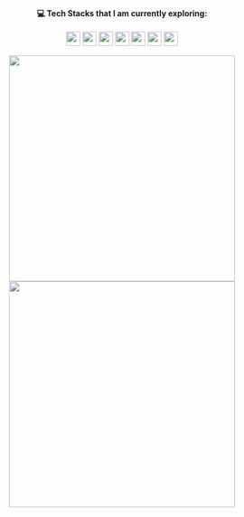 <h4 align="center"> 💻 Tech Stacks that I am currently exploring: </h3>

<p align="center">
  <img src="https://img.shields.io/badge/javascript-%2320232a.svg?style=for-the-badge&logo=javascript&logoColor=%23F7DF1E" height="25"/>
  <img src="https://img.shields.io/badge/react-%2320232a.svg?style=for-the-badge&logo=react&logoColor=%2361DAFB" height="25" />
  <img src="https://img.shields.io/badge/tailwind_css-%2320232a.svg?style=for-the-badge&logo=tailwind-css&logoColor=blue" height="25"/>
  <img src="https://img.shields.io/badge/firebase-%2320232a.svg?style=for-the-badge&logo=firebase" height="25"/>
  <img src="https://img.shields.io/badge/django-%2320232a.svg?style=for-the-badge&logo=django&logoColor=white" height=25"/>
  <img src="https://img.shields.io/badge/adobe_photoshop-%2320232a.svg?style=for-the-badge&logo=adobephotoshop&logoColor=blue" height="25"/>
  <img src="https://img.shields.io/badge/figma-%2320232a.svg?style=for-the-badge&logo=figma&logoColor=red" height="25"/>
</p>

<div align=center>
<img width="400" src="https://github-readme-stats.vercel.app/api?username=kaizenics&theme=react&show_icons=true&hide_border=true&count_private=true"/>
<img width="400" src="https://github-readme-streak-stats.herokuapp.com/?user=kaizenics&theme=react&hide_border=true"/>
</div>

<br>
